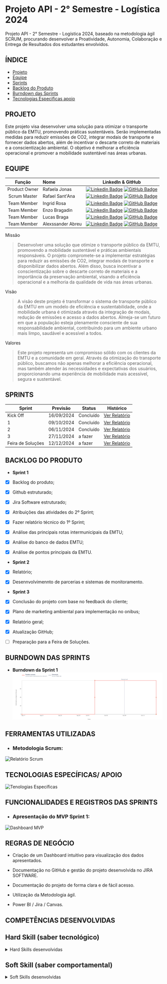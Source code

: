 # Projeto API - 2° Semestre - Logística 2024
Projeto API - 2° Semestre - Logística 2024, baseado na metodologia ágil SCRUM, procurando desenvolver a Proatividade, Autonomia, Colaboração e Entrega de Resultados dos estudantes envolvidos.

## ÍNDICE

* [Projeto](#projeto)
* [Equipe](#equipe)
* [Sprints](#Sprints)
* [Backlog do Produto](#Backlog-do-Produto)
* [Burndown das Sprints](#Burndowndas-Sprints)
* [Tecnologias Especificas apoio](#Tecnologias-Especifica/apoio)


## PROJETO

  Este projeto visa desenvolver uma solução para otimizar o transporte público da EMTU, promovendo práticas sustentáveis. Serão implementadas medidas para reduzir emissões de CO2, integrar modais de transporte e fornecer dados abertos, além de incentivar o descarte correto de materiais e a conscientização ambiental. O objetivo é melhorar a eficiência operacional e promover a mobilidade sustentável nas áreas urbanas.

## EQUIPE
|    Função     | Nome                                  |                                                                                                                                                      LinkedIn & GitHub                                                                                                                                                      |
| :-----------: | :------------------------------------ | :-------------------------------------------------------------------------------------------------------------------------------------------------------------------------------------------------------------------------------------------------------------------------------------------------------------------------: |
| Product Owner |  Rafaela Jonas    |     [![Linkedin Badge](https://img.shields.io/badge/Linkedin-blue?style=flat-square&logo=Linkedin&logoColor=white)]() [![GitHub Badge](https://img.shields.io/badge/GitHub-111217?style=flat-square&logo=github&logoColor=white)]()       |
| Scrum Master  | Rafael Sant'Ana |      [![Linkedin Badge](https://img.shields.io/badge/Linkedin-blue?style=flat-square&logo=Linkedin&logoColor=white)](https://www.linkedin.com/in/rafael-santana-23247a304/) [![GitHub Badge](https://img.shields.io/badge/GitHub-111217?style=flat-square&logo=github&logoColor=white)](https://github.com/raffsant)     |
| Team Member   | Ingrid Rosa            |         [![Linkedin Badge](https://img.shields.io/badge/Linkedin-blue?style=flat-square&logo=Linkedin&logoColor=white)]() [![GitHub Badge](https://img.shields.io/badge/GitHub-111217?style=flat-square&logo=github&logoColor=white)]()        |
|  Team Member  | Enzo Bragadin                |         [![Linkedin Badge](https://img.shields.io/badge/Linkedin-blue?style=flat-square&logo=Linkedin&logoColor=white)](https://www.linkedin.com/in/enzo-bragadin-collavito-montenegro-891053264/) [![GitHub Badge](https://img.shields.io/badge/GitHub-111217?style=flat-square&logo=github&logoColor=white)](https://github.com/Bragadinho)        |
|  Team Member  | Lucas Braga                |   [![Linkedin Badge](https://img.shields.io/badge/Linkedin-blue?style=flat-square&logo=Linkedin&logoColor=white)]() [![GitHub Badge](https://img.shields.io/badge/GitHub-111217?style=flat-square&logo=github&logoColor=white)]()   |
|  Team Member  | Alexssander Abreu     |           [![Linkedin Badge](https://img.shields.io/badge/Linkedin-blue?style=flat-square&logo=Linkedin&logoColor=white)](https://www.linkedin.com/in/alexssander-abreu-de-campos-8a6617304/) [![GitHub Badge](https://img.shields.io/badge/GitHub-111217?style=flat-square&logo=github&logoColor=white)](https://github.com/alexssander321)          |



 
Missão
 
 >Desenvolver uma solução que otimize o transporte público da EMTU, promovendo a mobilidade sustentável e práticas ambientais responsáveis. O projeto compromete-se a implementar estratégias para reduzir as emissões de CO2, integrar modais de transporte e disponibilizar dados abertos. Além disso, busca incentivar a conscientização sobre o descarte correto de materiais e a importância da preservação ambiental, visando a eficiência operacional e a melhoria da qualidade de vida nas áreas urbanas.

Visão

 >A visão deste projeto é transformar o sistema de transporte público da EMTU em um modelo de eficiência e sustentabilidade, onde a mobilidade urbana é otimizada através da integração de modais, redução de emissões e acesso a dados abertos. Almeja-se um futuro em que a população esteja plenamente consciente de sua responsabilidade ambiental, contribuindo para um ambiente urbano mais limpo, saudável e acessível a todos. 

Valores

 >Este projeto representa um compromisso sólido com os clientes da EMTU e a comunidade em geral. Através da otimização do transporte público, buscamos não apenas melhorar a eficiência operacional, mas também atender às necessidades e expectativas dos usuários, proporcionando uma experiência de mobilidade mais acessível, segura e sustentável.


## SPRINTS

Sprint | Previsão | Status| Histórico|
|------|--------|------|--------|
|Kick Off | 16/09/2024 | Concluído| [Ver Relatório](https://fatecspgov.sharepoint.com/:p:/r/sites/Section_PLG001.A994.M.074.146.20241/_layouts/15/Doc2.aspx?action=edit&sourcedoc=%7B521429fe-0b9d-4efa-af39-c5653daf110d%7D&wdOrigin=TEAMS-WEB.teams_ns.rwc&wdExp=TEAMS-TREATMENT&wdhostclicktime=1712838676135&web=1) | 
|1| 09/10/2024 | Concluído | [Ver Relatório](https://github.com/anacarolinae/LASJK/blob/main/Relatorio%20Sprint%201.pdf) | 
|2| 06/11/2024| Concluído |[Ver Relatório](https://github.com/anacarolinae/LASJK/blob/main/Relatorio%20Sprint%201.pdf) | 
|3| 27/11/2024 | a fazer |[Ver Relatório](https://github.com/anacarolinae/LASJK/blob/main/Relatorio%20Sprint%201.pdf) |  
|Feira de Soluções |12/12/2024 | a fazer |[Ver Relatório](https://github.com/anacarolinae/LASJK/blob/main/Relatorio%20Sprint%201.pdf) | 


## BACKLOG DO PRODUTO

* **Sprint 1**
- [x] Backlog do produto;
- [x] Github estruturado;
- [x] Jira Software estruturado;
- [x] Atribuições das atividades do 2º Sprint;
- [x] Fazer relatório técnico do 1º Sprint;
- [x] Análise das principais rotas intermunicipais da EMTU;
- [x] Análise do banco de dados EMTU;
- [x] Análise de pontos principais da EMTU. 


* **Sprint 2**
- [x] Relatório;
- [x] Desennvolvimennto de parcerias  e sistemas de monitoramento.


* **Sprint 3**
- [x] Conclusão do projeto com base no feedback do cliente;
- [x] Plano de marketing ambiental para implementação no onibus;
- [x] Relatório geral;
- [x] Atualização GitHub;
- [ ] Preparação para a Feira de Soluções.


## BURNDOWN DAS SPRINTS

* **Burndown da Sprint 1**
![image](https://github.com/raffsant/Projeto-API-2-semestre/blob/main/image.png?raw=true)

## FERRAMENTAS UTILIZADAS 

- ### Metodologia Scrum:

![Relatório Scrum](https://github.com/anacarolinae/LASJK/blob/main/Metodologia%20Scrum.png)


## TECNOLOGIAS ESPECÍFICAS/ APOIO

![Tenologias Específicas]()

## FUNCIONALIDADES E REGISTROS DAS SPRINTS

- ### Apresentação do MVP Sprint 1:

![Dashboard MVP]()


## REGRAS DE NEGÓCIO

- Criação de um Dashboard intuitivo para visualização dos dados apresentados.

- Documentação no GitHub e gestão do projeto desenvolvida no JIRA SOFTWARE.

- Documentação do projeto de forma clara e de fácil acesso.

- Utilização da Metodologia ágil.

- Power BI / Jira / Canvas.


## COMPETÊNCIAS DESENVOLVIDAS

## Hard Skill (saber tecnológico)
<details>
<summary>Hard Skills desenvolvidas</summary>
  
| Tecnologia/Metodologia | Classificação |
| ---------------------- | ------------- |
| GitHub | ★ ★ ★ ★ ★ ★ ★ ★ ★ ★ |
| Gestão de Projetos | ★ ★ ★ ★ ★ ★ ☆ ☆ ☆ ☆ |
| Scrum Master | ★ ★ ★ ★ ★ ★ ★ ★ ★ ☆  |
| Prodct Owner | ★ ★ ★ ★ ★ ★ ★ ★ ★ ☆ |
 
</details>


## Soft Skill (saber comportamental)
<details>
<summary>Soft Skills desenvolvidas</summary>

| Habilidades | Classificação |
| ---------------------- | ------------- |
| Colaboração | ☆ ☆ ☆ ☆ ☆ ☆ ☆ ☆ ☆ ☆ |
| Proatividade| ☆ ☆ ☆ ☆ ☆ ☆ ☆ ☆ ☆ ☆ |
| Pensamento Crítico | ☆ ☆ ☆ ☆ ☆ ☆ ☆ ☆ ☆ ☆ |
| Gerenciamento de Tempo | ☆ ☆ ☆ ☆ ☆ ☆ ☆ ☆ ☆ ☆ |
| Adaptabilidade | ☆ ☆ ☆ ☆ ☆ ☆ ☆ ☆ ☆ ☆ |
| Resiliência | ☆ ☆ ☆ ☆ ☆ ☆ ☆ ☆ ☆ ☆ |



